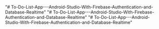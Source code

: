 "# To-Do-List-App---Android-Studio-With-Firebase-Authentication-and-Database-Realtime" 
"# To-Do-List-App---Android-Studio-With-Firebase-Authentication-and-Database-Realtime" 
"# To-Do-List-App---Android-Studio-With-Firebase-Authentication-and-Database-Realtime" 
